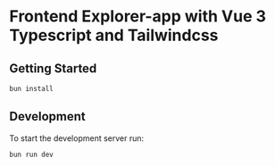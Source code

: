 # Frontend Explorer-app with Vue 3 Typescript and Tailwindcss

## Getting Started
```bash
bun install
```

## Development
To start the development server run:
```bash
bun run dev
```
